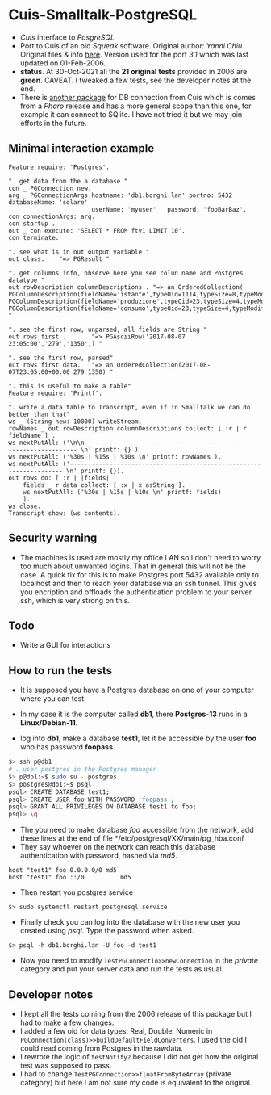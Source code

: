 # Cuis-Smalltalk-PostgreSQL
* *Cuis* interface to *PosgreSQL*
* Port to Cuis of an old *Squeak* software. Original author: *Yanni Chiu*. Original files & info [here](http://map.squeak.org/package/a8d3ca99-f5f4-45e0-9aa7-100a77b64f45). Version used for the port *3.1* which was last updated on 01-Feb-2006.
* **status**. At 30-Oct-2021 all the **21 original tests** provided in 2006 are **green**. CAVEAT. I tweaked a few tests, see the developer notes at the end.  
* There is [another package](https://github.com/Phantasus/Cuis-Smalltalk-Postgres) for DB connection from Cuis which is comes from a *Pharo* release and
has a more general scope than this one, for example it can connect to SQlite. I have not tried it
but we may join efforts in the future. 

## Minimal interaction example 

```smalltalk
Feature require: 'Postgres'. 

". get data from the a database "
con _ PGConnection new.
arg _ PGConnectionArgs hostname: 'db1.borghi.lan' portno: 5432 databaseName: 'solare'
                       userName: 'myuser' 	password: 'fooBarBaz'.  
con connectionArgs: arg.
con startup .
out _ con execute: 'SELECT * FROM ftv1 LIMIT 10'.  
con terminate.

". see what is in out output variable "
out class.    "=> PGResult "

". get columns info, observe here you see colun name and Postgres datatype "
out rowDescription columnDescriptions . "=> an OrderedCollection(
PGColumnDescription(fieldName='istante',typeOid=1114,typeSize=8,typeModifier=4294967295)
PGColumnDescription(fieldName='produzione',typeOid=23,typeSize=4,typeModifier=4294967295)
PGColumnDescription(fieldName='consumo',typeOid=23,typeSize=4,typeModifier=4294967295)) "

". see the first row, unparsed, all fields are String "
out rows first .       "=> PGAsciiRow('2017-08-07 23:05:00','279','1350',) "

". see the first row, parsed"
out rows first data.   "=> an OrderedCollection(2017-08-07T23:05:00+00:00 279 1350) "

". this is useful to make a table"
Feature require: 'Printf'. 

". write a data table to Transcript, even if in Smalltalk we can do better than that"	
ws _ (String new: 10000) writeStream. 
rowNames _ out rowDescription columnDescriptions collect: [ :r | r fieldName ] . 
ws nextPutAll: ('\n\n-------------------------------------------------------------------- \n' printf: {} ).
ws nextPutAll: ('%30s | %15s | %10s \n' printf: rowNames ).
ws nextPutAll: ('-------------------------------------------------------------------- \n' printf: {}).
out rows do: [ :r | |fields| 
	fields _ r data collect: [ :x | x asString ]. 
	ws nextPutAll: ('%30s | %15s | %10s \n' printf: fields)
	].
ws close. 
Transcript show: (ws contents). 
```

## Security warning
* The machines is used are mostly my office LAN so I don't need to worry too much about unwanted logins.
That in general this will not be the case. A quick fix for this is to make Postgres port 5432 available only to localhost and 
then to reach your database via an ssh tunnel. This gives you encription and offloads the authentication problem
to your server ssh, which is very strong on this. 

## Todo
* Write a GUI for interactions
  
## How to run the tests 
* It is supposed you have a Postgres database on one of your computer where you can test.
* In my case it is the computer called **db1**, there **Postgres-13** runs in a **Linux/Debian-11**.

* log into **db1**, make a database **test1**, let it be accessible by the user **foo** who has password **foopass**.
```bash
$> ssh p@db1
# . user postgres in the Postgres manager
$> p@db1:~$ sudo su - postgres
$> postgres@db1:~$ psql
psql> CREATE DATABASE test1;
psql> CREATE USER foo WITH PASSWORD 'foopass';
psql> GRANT ALL PRIVILEGES ON DATABASE test1 to foo;
psql> \q
```
* The you need to make database *foo* accessible from the network, add these lines at the end of file */etc/postgresql/XX/main/pg_hba.conf 
* They say whoever on the network can reach this database authentication with password, hashed via *md5*.
```
host "test1" foo 0.0.0.0/0 md5
host "test1" foo ::/0          md5
```
* Then restart you postgres service 
```
$> sudo systemctl restart postgresql.service
```
* Finally check you can log into the database with the new user you created using *psql*. Type the password when asked.
```
$> psql -h db1.borghi.lan -U foo -d test1
```
* Now you need to modify `TestPGConnectio>>newConnection` in the *private* category and put your server data and run the tests as usual.

## Developer notes 
* I kept all the tests coming from the 2006 release of this package but I had to make a few changes.
* I added a few oid for data types: Real, Double, Numeric in `PGConnection(class)>>buildDefaultFieldConverters`. I used
  the oid I could read coming from Postgres in the rawdata.
* I rewrote the logic of `testNotify2` because I did not get how the original test was supposed to pass.
* I had to change `TestPGConnection>>floatFromByteArray` (private category) but here I am not sure my code is equivalent to the original.
 




